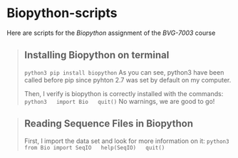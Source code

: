 # **Biopython-scripts**
Here are scripts for the *Biopython* assignment of the  *BVG-7003* course

> ## Installing Biopython on terminal
> `python3 pip install biopython`
> As you can see, python3 have been called before pip since pyhton 2.7 was set by default on my computer.
>
> Then, I verify is biopython is correctly installed with the commands:
> `python3  
> import Bio  
> quit()`
> No warnings, we are good to go!

> ## Reading Sequence Files in Biopython
> First, I import the data set and look for more information on it:
> `python3  
> from Bio import SeqIO  
> help(SeqIO)  
> quit()`
